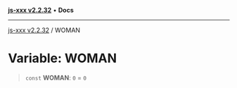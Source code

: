 [**js-xxx v2.2.32**](../README.md) • **Docs**

***

[js-xxx v2.2.32](../README.md) / WOMAN

# Variable: WOMAN

> `const` **WOMAN**: `0` = `0`
